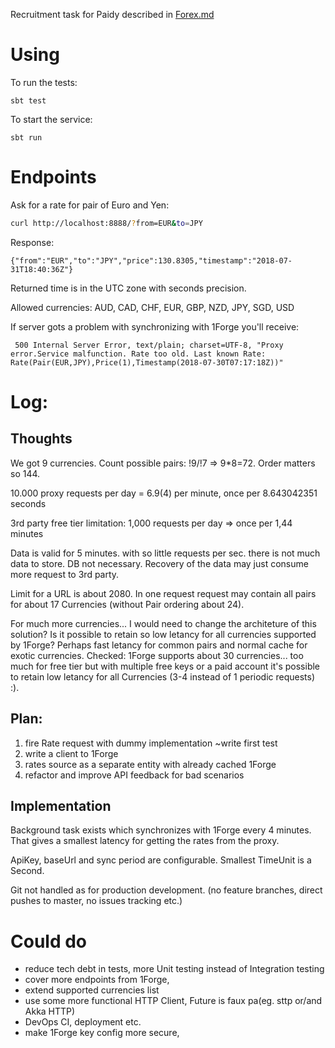 Recruitment task for Paidy described in [Forex.md](Forex.md)

# Using
To run the tests:
```
sbt test
```
To start the service:
```
sbt run
```
# Endpoints

Ask for a rate for pair of Euro and Yen:
```bash
curl http://localhost:8888/?from=EUR&to=JPY
```
Response:
```
{"from":"EUR","to":"JPY","price":130.8305,"timestamp":"2018-07-31T18:40:36Z"}
```

Returned time is in the UTC zone with seconds precision.

Allowed currencies: AUD, CAD, CHF, EUR, GBP, NZD, JPY, SGD, USD

If server gots a problem with synchronizing with 1Forge you'll receive:
```
 500 Internal Server Error, text/plain; charset=UTF-8, "Proxy error.Service malfunction. Rate too old. Last known Rate: Rate(Pair(EUR,JPY),Price(1),Timestamp(2018-07-30T07:17:18Z))"
```
# Log:
## Thoughts 
We got 9 currencies. Count possible pairs: !9/!7 => 9*8=72. Order matters so 144.

10.000 proxy requests per day = 6.9(4) per minute, once per 8.643042351 seconds

3rd party free tier limitation: 1,000 requests per day => once per 1,44 minutes

Data is valid for 5 minutes. with so little requests per sec. there is not much data to store. DB not necessary. Recovery of the data may just consume more request to 3rd party.

Limit for a URL is about 2080. In one request request may contain all pairs for about 17 Currencies (without Pair ordering about 24).

For much more currencies... I would need to change the architeture of this solution? Is it possible to retain so low letancy for all currencies supported by 1Forge? Perhaps fast letancy for common pairs and normal cache for exotic currencies. Checked: 1Forge supports about 30 currencies... too much for free tier but with multiple free keys or a paid account it's possible to retain low letancy for all Currencies (3-4 instead of 1 periodic requests) :).

## Plan:
1. fire Rate request with dummy implementation ~write first test
2. write a client to 1Forge
3. rates source as a separate entity with already cached 1Forge
4. refactor and improve API feedback for bad scenarios

## Implementation

Background task exists which synchronizes with 1Forge every 4 minutes.
That gives a smallest latency for getting the rates from the proxy.

ApiKey, baseUrl and sync period are configurable. Smallest TimeUnit is a Second.

Git not handled as for production development. (no feature branches, direct pushes to master, no issues tracking etc.)

# Could do
- reduce tech debt in tests, more Unit testing instead of Integration testing  
- cover more endpoints from 1Forge,
- extend supported currencies list
- use some more functional HTTP Client, Future is faux pa(eg. sttp or/and Akka HTTP)
- DevOps CI, deployment etc.
- make 1Forge key config more secure,
